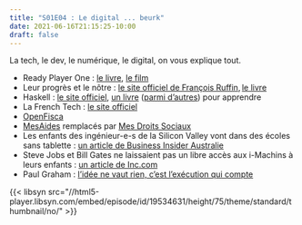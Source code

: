 ```yaml
---
title: "S01E04 : Le digital ... beurk"
date: 2021-06-16T21:15:25-10:00
draft: false
---
```


La tech, le dev, le numérique, le digital, on vous explique tout.

  - Ready Player One : [le livre](https://en.wikipedia.org/wiki/Ready_Player_One), [le film](https://en.wikipedia.org/wiki/Ready_Player_One_(film))
  - Leur progrès et le nôtre : [le site officiel de François Ruffin](https://francoisruffin.fr), [le livre](https://francoisruffin.fr/leur-progres-le-notre/)
  - Haskell : [le site officiel](https://www.haskell.org), [un livre](http://learnyouahaskell.com) ([parmi d’autres](https://haskellbook.com)) pour apprendre
  - La French Tech : [le site officiel](https://lafrenchtech.com/fr/)
  - [OpenFisca](https://openfisca.org/fr/)
  - [MesAides](http://mes-aides.gouv.fr) remplacés par [Mes Droits Sociaux](https://www.mesdroitssociaux.gouv.fr/accueil/)
  - Les enfants des ingénieur-e-s de la Silicon Valley vont dans des écoles sans tablette : [un article de Business Insider Australie](https://www.businessinsider.com.au/basis-independent-silicon-valley-is-an-anti-tech-school-2018-2)
  - Steve Jobs et Bill Gates ne laissaient pas un libre accès aux i-Machins à leurs enfants : [un article de Inc.com](https://www.inc.com/jessica-stillman/why-steve-jobs-bill-gates-both-severely-limited-their-kids-tech-use.html)
  - Paul Graham : [l’idée ne vaut rien, c’est l’exécution qui compte](https://www.businessinsider.com.au/basis-independent-silicon-valley-is-an-anti-tech-school-2018-2)

{{< libsyn src="//html5-player.libsyn.com/embed/episode/id/19534631/height/75/theme/standard/thumbnail/no/" >}}